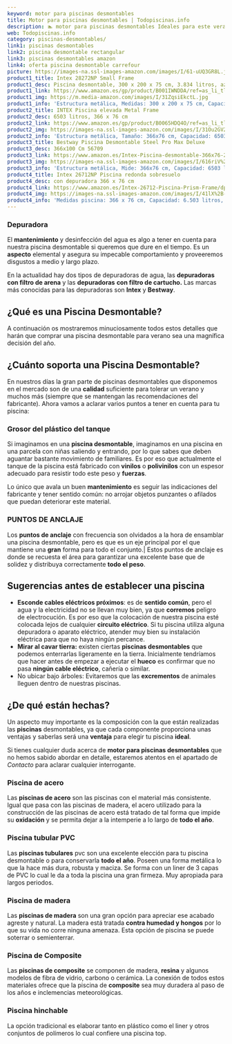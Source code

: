 ```yaml
---
keyword: motor para piscinas desmontables
title: Motor para piscinas desmontables | Todopiscinas.info
description: 🏊 motor para piscinas desmontables Ideales para este verano 2021. Aquí puedes comprar motor para piscinas desmontables y comparar con otras similares. No dejes escapar motor para piscinas desmontables a un precio realmente tentador.
web: Todopiscinas.info
category: piscinas-desmontables/
link1: piscinas desmontables
link2: piscina desmontable rectangular
link3: piscinas desmontables amazon
link4: oferta piscina desmontable carrefour
picture: https://images-na.ssl-images-amazon.com/images/I/61-uUQ3GR8L.jpg
product1_title: Intex 28272NP Small Frame
product1_desc: Piscina desmontable, 300 x 200 x 75 cm, 3.834 litros, azul
product1_link: https://www.amazon.es/gp/product/B001IWNDDA/ref=as_li_tl?ie=UTF8&camp=3638&creative=24630&creativeASIN=B001IWNDDA&linkCode=as2&tag=todopiscinas0e-21&linkId=25b9d647487c889cb6ef56ed63f50ca1
product1_img: https://m.media-amazon.com/images/I/31ZqsiEkctL.jpg
product1_info: 'Estructura metálica, Medidas: 300 x 200 x 75 cm, Capacidad: 3.834 litros, Para 6 personas (+ 6 años), Fácil montaje, Forma rectangular'
product2_title: INTEX Piscina elevada Metal Frame
product2_desc: 6503 litros, 366 x 76 cm
product2_link: https://www.amazon.es/gp/product/B0065HDQ4O/ref=as_li_tl?ie=UTF8&camp=3638&creative=24630&creativeASIN=B0065HDQ4O&linkCode=as2&tag=todopiscinas0e-21&linkId=ed2430e3ba564d3527ee103df33ed7b3
product2_img: https://images-na.ssl-images-amazon.com/images/I/31Ou2GV2SAL.jpg
product2_info: 'Estructura metálica, Tamaño: 366x76 cm, Capacidad: 6503 litros, Forma circular, De 4 a 7 personas (+6 años)'
product3_title: Bestway Piscina Desmontable Steel Pro Max Deluxe
product3_desc: 366x100 Cm 56709
product3_link: https://www.amazon.es/Intex-Piscina-desmontable-366x76-28210NP/dp/B0065HDQ4O?__mk_es_ES=%C3%85M%C3%85%C5%BD%C3%95%C3%91&crid=25UQGV9HG2INI&dchild=1&keywords=piscinas+desmontables&qid=1615854176&sprefix=piscinas+dem%2Caps%2C201&sr=8-5&linkCode=ll1&tag=todopiscinas0e-21&linkId=34f200977c6cbaab1f3f4d9ac0e64755&language=es_ES&ref_=as_li_ss_tl
product3_img: https://images-na.ssl-images-amazon.com/images/I/616riV%2BiY3L.jpg
product3_info: 'Estructura metálica, Mide: 366x76 cm, Capacidad: 6503 litros, De 4 a 7 personas mayores de 6 años, Forma circular, Tecnología Super-Tough'
product4_title: Intex 26712NP Piscina redonda sobresuelo
product4_desc: con depuradora 366 x 76 cm
product4_link: https://www.amazon.es/Intex-26712-Piscina-Prism-Frame/dp/B07FB823GL?__mk_es_ES=%C3%85M%C3%85%C5%BD%C3%95%C3%91&dchild=1&keywords=piscinas+desmontables+con+depuradora&qid=1615936418&sr=8-5&linkCode=ll1&tag=todopiscinas0e-21&linkId=d98699de7830cd471766fa1daa36de34&language=es_ES&ref_=as_li_ss_tl
product4_img: https://images-na.ssl-images-amazon.com/images/I/41lX%2B-YpibL.jpg
product4_info: 'Medidas piscina: 366 x 76 cm, Capacidad: 6.503 litros, Incluye depuradora de cartucha A, Lona resistente triple capa'
---
```




### Depuradora

El **mantenimiento** y desinfección del agua es algo a tener en cuenta para nuestra piscina desmontable si queremos que dure en el tiempo. Es un **aspecto** elemental y asegura su impecable comportamiento y proveeremos disgustos a medio y largo plazo.

En la actualidad hay dos tipos de depuradoras de agua, las **depuradoras con filtro de arena** y  las **depuradoras** **con filtro de cartucho.** Las marcas más conocidas para las depuradoras son **Intex** y **Bestway**.
## ¿Qué es una Piscina Desmontable?



A continuación os mostraremos minuciosamente todos estos detalles que harán que comprar una piscina desmontable para verano sea una magnífica decisión del año.

<stats-list :link1=link1 :link2=link2 :link3=link3 :link4=link4 :category=category></stats-list>


## ¿Cuánto soporta una Piscina Desmontable?

En nuestros días la gran parte de piscinas desmontables que disponemos en el mercado son de una **calidad** suficiente para tolerar un verano y muchos más (siempre que se mantengan las recomendaciones del fabricante). Ahora vamos a aclarar varios puntos a tener en cuenta para tu piscina:


### Grosor del plástico del tanque

Si imaginamos en una **piscina desmontable**, imaginamos en una piscina en una parcela con niñas saliendo y entrando, por lo que sabes que deben aguantar bastante movimiento de familiares. Es por eso que actualmente el tanque de la piscina está fabricado con **vinilos** o **polivinilos** con un espesor adecuado para resistir todo este peso y **fuerzas**.

Lo único que avala un	 buen **mantenimiento** es seguir las indicaciones del fabricante y tener sentido común: no arrojar objetos punzantes o afilados que puedan deteriorar este material.


### PUNTOS DE ANCLAJE

Los **puntos de anclaje** con frecuencia son olvidados a la hora de ensamblar una piscina desmontable, pero  es que es un eje principal por el que mantiene una **gran** forma para todo el conjunto.| Estos puntos de anclaje es donde se recuesta el área para garantizar una excelente base que de solidez y distribuya correctamente **todo el peso**.


## Sugerencias antes de establecer una piscina



*   **Esconde cables eléctricos próximos**: es de **sentido común**, pero el agua y la electricidad no se llevan muy bien, ya que **corremos** peligro de electrocución. Es por eso que la colocación de nuestra piscina esté colocada lejos de cualquier **circuito eléctrico**. Si tu piscina utiliza alguna depuradora o aparato eléctrico, atender muy bien su instalación eléctrica para que no haya ningún percance.
*   **Mirar al cavar tierra:** existen ciertas **piscinas desmontables** que podemos enterrarlas ligeramente en la tierra. Inicialmente tendríamos que hacer antes de empezar a ejecutar el **hueco** es confirmar que no pasa **ningún cable eléctrico**, cañería o similar.
*   No ubicar bajo árboles: Evitaremos que las **excrementos** de animales lleguen dentro de nuestras piscinas.


## ¿De qué  están hechas?

Un aspecto muy importante es la composición con la que están realizadas las **piscinas** desmontables, ya que cada componente proporciona unas ventajas y saberlas  será una **ventaja** para elegir tu piscina **ideal**.

Si tienes cualquier duda acerca de **motor para piscinas desmontables** que no hemos sabido abordar en detalle, estaremos atentos en el apartado de _Contacto_ para aclarar cualquier interrogante.


### Piscina de acero

Las **piscinas de acero** son las piscinas con el material más consistente. Igual que pasa con las piscinas de madera, el acero utilizado para la construcción de las piscinas de acero está tratado de tal forma que impide su **oxidación** y se permita dejar a la intemperie a lo largo de **todo el año**.


### Piscina tubular PVC

Las **piscinas tubulares** pvc son una excelente elección para tu piscina desmontable o para conservarla **todo el año**. Poseen una forma metálica lo que la hace más dura, robusta y maciza. Se forma con un liner de 3 capas de PVC lo cual le da a toda la piscina una gran firmeza. Muy apropiada para largos periodos.


### Piscina de madera

Las **piscinas de madera** son una gran opción para apreciar ese acabado agreste y natural. La madera está tratada **contra humedad y hongos** por lo que su vida no corre ninguna amenaza. Esta opción de piscina se puede soterrar o semienterrar.


### Piscina de Composite

Las **piscinas de composite** se componen de madera, **resina** y algunos modelos de fibra de vidrio, carbono o cerámica. La conexión de todos estos materiales ofrece que la piscina de **composite** sea muy duradera al paso de los años e inclemencias meteorológicas.


### Piscina hinchable

 La opción tradicional es elaborar tanto en plástico como el liner y otros conjuntos de polímeros lo cual confiere una piscina top.

<external-banner></external-banner>


<brand-panel :title=product1_title :desc=product1_desc :img=product1_img :link=product1_link></brand-panel>